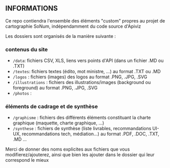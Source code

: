 ## INFORMATIONS
Ce repo contiendra l'ensemble des éléments "custom" propres au projet de cartographie SoNum, indépendamment du code source d'Apiviz

Les dossiers sont organisés de la manière suivante : 

### contenus du site
- `/data`: fichiers CSV, XLS, liens vers points d'API (dans un fichier .MD ou .TXT)
- `/textes`: fichiers textes (édito, mot ministre, ...) au format .TXT ou .MD
- `/logos` : fichiers (images) des logos au format .PNG, .JPG, .SVG
- `/illustrations` : fichiers des illustrations/images (background ou foreground) au format .PNG, .JPG, .SVG
- `/photos` : 

### éléments de cadrage et de synthèse
- `/graphisme` : fichiers des différents éléments constituant la charte graphique (maquette, charte graphique, ...)
- `/synthese` : fichiers de synthèse (liste livrables, recommandations UI-UX, recommandations tech, médiation...) au format .PDF, .DOC, .TXT, .MD ...

Merci de donner des noms explicites aux fichiers que vous modifierez/ajouterez, ainsi que bien les ajouter dans le dossier qui leur correspond le mieux
